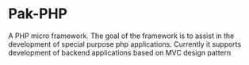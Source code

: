 # Pak-PHP
A PHP micro framework. The goal of the framework is to assist in the development of special purpose php applications. Currently it supports development of backend applications based on MVC design pattern
